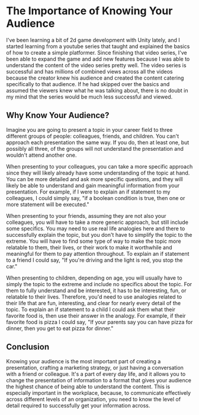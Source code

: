 # The Importance of Knowing Your Audience

I've been learning a bit of 2d game development with Unity lately, and I started learning from a youtube series that taught and explained the basics of how to create a simple platformer. Since finishing that video series, I've been able to expand the game and add new features because I was able to understand the content of the video series pretty well. The video series is successful and has millions of combined views across all the videos because the creator knew his audience and created the content catering specifically to that audience. If he had skipped over the basics and assumed the viewers knew what he was talking about, there is no doubt in my mind that the series would be much less successful and viewed.

## Why Know Your Audience?

Imagine you are going to present a topic in your career field to three different groups of people: colleagues, friends, and children. You can't approach each presentation the same way. If you do, then at least one, but possibly all three, of the groups will not understand the presentation and wouldn't attend another one. 

When presenting to your colleagues, you can take a more specific approach since they will likely already have some understanding of the topic at hand. You can be more detailed and ask more specific questions, and they will likely be able to understand and gain meaningful information from your presentation. For example, if I were to explain an if statement to my colleagues, I could simply say, "if a boolean condition is true, then one or more statement will be executed."

When presenting to your friends, assuming they are not also your colleagues, you will have to take a more generic approach, but still include some specifics. You may need to use real life analogies here and there to successfully explain the topic, but you don't have to simplify the topic to the extreme. You will have to find some type of way to make the topic more relatable to them, their lives, or their work to make it worthwhile and meaningful for them to pay attention throughout. To explain an if statement to a friend I could say, "If you're driving and the light is red, you stop the car."

When presenting to children, depending on age, you will usually have to simply the topic to the extreme and include no specifics about the topic. For them to fully understand and be interested, it has to be interesting, fun, or relatable to their lives. Therefore, you'd need to use analogies related to their life that are fun, interesting, and clear for nearly every detail of the topic. To explain an if statement to a child I could ask them what their favorite food is, then use their answer in the analogy. For example, if their favorite food is pizza I could say, "If your parents say you can have pizza for dinner, then you get to eat pizza for dinner."

## Conclusion

Knowing your audience is the most important part of creating a presentation, crafting a marketing strategy, or just having a conversation with a friend or colleague. It's a part of every day life, and it allows you to change the presentation of information to a format that gives your audience the highest chance of being able to understand the content. This is especially important in the workplace, because, to communicate effectively across different levels of an organization, you need to know the level of detail required to successfully get your information across.